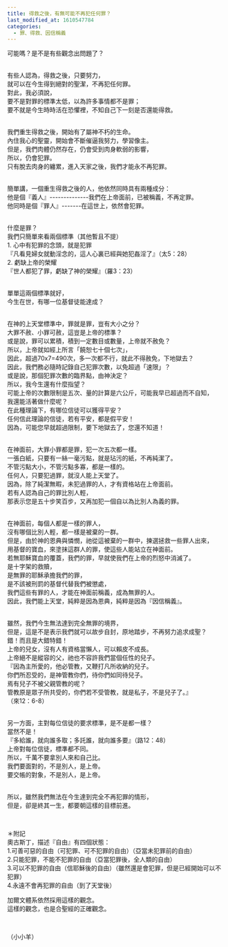 ```yaml
---
title: 得救之後，有無可能不再犯任何罪？
last_modified_at: 1610547784
categories:
  - 罪、得救、因信稱義
---
```


<p>可能嗎？是不是有些觀念出問題了？</p>

<p><br>
有些人認為，得救之後，只要努力，<br>
就可以在今生得到絕對的聖潔，不再犯任何罪。<br>
對此，我必須說，<br>
要不是對罪的標準太低，以為許多事情都不是罪；<br>
要不就是今生時時活在恐懼裡，不知自己下一刻是否還能得救。</p>

<p><br>
我們重生得救之後，開始有了屬神不朽的生命。<br>
內住我心的聖靈，開始會不斷催逼我努力，學習像主。<br>
但是，我們肉體仍然存在，仍會受到肉身軟弱的影響，<br>
所以，仍會犯罪。<br>
只有脫去肉身的纏累，進入天家之後，我們才能永不再犯罪。</p>

<p><br>
簡單講，一個重生得救之後的人，他依然同時具有兩種成分：<br>
他是個『義人』--------------我們在上帝面前，已被稱義，不再定罪。<br>
他同時是個『罪人』-------在這世上，依然會犯罪。</p>

<p><br>
什麼是罪？<br>
我們只簡單來看兩個標準（其他暫且不提）<br>
1. 心中有犯罪的念頭，就是犯罪<br>
『凡看見婦女就動淫念的，這人心裏已經與她犯姦淫了』（太5：28）<br>
2. 虧缺上帝的榮耀<br>
『世人都犯了罪，虧缺了神的榮耀』（羅3：23）</p>

<p><br>
單單這兩個標準就好，<br>
今生在世，有哪一位基督徒能達成？</p>

<p><br>
在神的上天堂標準中，罪就是罪，豈有大小之分？<br>
大罪不赦、小罪可赦，這豈是上帝的標準？<br>
或是說，罪可以累積，積到一定數目或數量，上帝就不赦免？<br>
所以，上帝就如經上所言「饒恕七十個七次」，<br>
因此，超過70x7=490次，多一次都不行，就此不得赦免，下地獄去？<br>
因此，我們務必隨時記錄自己犯罪次數，以免超過「速限」？<br>
或是說，那個犯罪次數的臨界點，由神決定？<br>
所以，我今生還有什麼指望？<br>
可能上帝的次數限制是五次、量的計算是六公斤，可能我早已超過而不自知，<br>
我還能活著做什麼呢？<br>
在此種理論下，有哪位信徒可以獲得平安？<br>
任何信此理論的信徒，若有平安，都是假平安！<br>
因為，可能您早就超過限制，要下地獄去了，您還不知道！</p>

<p><br>
在神面前，大罪小罪都是罪，犯一次五次都一樣。<br>
一張白紙，只要有一絲一毫污點，就是玷污的紙，不再純潔了。<br>
不管污點大小，不管污點多寡，都是一樣的。<br>
任何人，只要犯過罪，就沒人能上天堂了。<br>
因為，除了純潔無暇，未犯過罪的人，才有資格站在上帝面前。<br>
若有人認為自己的罪比別人輕，<br>
那表示您是五十步笑百步，又再加犯一個自以為比別人為義的罪。</p>

<p><br>
在神面前，每個人都是一樣的罪人，<br>
沒有哪個比別人輕，都一樣是被棄的一群。<br>
但是，由於神的恩典與憐憫，祂從這被棄的一群中，揀選拯救一些罪人出來，<br>
用基督的寶血，來塗抹這群人的罪，使這些人能站立在神面前。<br>
若無耶穌寶血的覆蓋，我們的罪，早就使我們在上帝的烈怒中消滅了。<br>
是十字架的救贖，<br>
是無罪的耶穌承擔我們的罪，<br>
是不該被刑罰的基督代替我們被懲處，<br>
我們這些有罪的人，才能在神面前稱義，成為無罪的人。<br>
因此，我們能上天堂，純粹是因為恩典，純粹是因為『因信稱義』。</p>

<p><br>
雖然，我們今生無法達到完全無罪的境界，<br>
但是，這是不是表示我們就可以故步自封，原地踏步，不再努力追求成聖？<br>
錯！而且是大錯特錯！<br>
上帝的兒女，沒有人有資格當懶人，可以賴皮不成長。<br>
上帝絕不是縱容的父，祂也不容許我們當個任性的兒子。<br>
『因為主所愛的，他必管教，又鞭打凡所收納的兒子。<br>
你們所忍受的，是神管教你們，待你們如同待兒子。<br>
焉有兒子不被父親管教的呢？<br>
管教原是眾子所共受的，你們若不受管教，就是私子，不是兒子了。』<br>
（來12：6-8）</p>

<p><br>
另一方面，主對每位信徒的要求標準，是不是都一樣？<br>
當然不是！<br>
『多給誰，就向誰多取；多託誰，就向誰多要』（路12：48）<br>
上帝對每位信徒，標準都不同。<br>
所以，千萬不要拿別人來和自己比。<br>
我們要面對的，不是別人，是上帝。<br>
要交帳的對象，不是別人，是上帝。</p>

<p><br>
所以，雖然我們無法在今生達到完全不再犯罪的情形，<br>
但是，卻是終其一生，都要朝這樣的目標前進。</p>

<p>&nbsp;</p>

<p>＊附記<br>
奧古斯丁，描述『自由』有四個狀態：<br>
1.可善可惡的自由（可犯罪、可不犯罪的自由）（亞當未犯罪前的自由）<br>
2.只能犯罪，不能不犯罪的自由（亞當犯罪後，全人類的自由）<br>
3.可以不犯罪的自由（信耶穌後的自由）（雖然還是會犯罪，但是已經開始可以不犯罪）<br>
4.永遠不會再犯罪的自由（到了天堂後）</p>

<p>加爾文體系依然採用這樣的觀念。<br>
這樣的觀念，也是合聖經的正確觀念。</p>

<p>&nbsp;</p>

<p>（小小羊）</p>

<p>&nbsp;</p>

